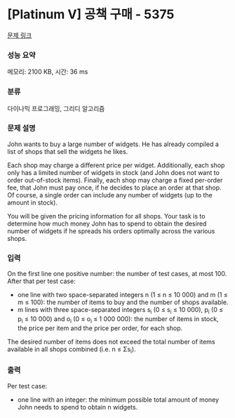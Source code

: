 # [Platinum V] 공책 구매 - 5375 

[문제 링크](https://www.acmicpc.net/problem/5375) 

### 성능 요약

메모리: 2100 KB, 시간: 36 ms

### 분류

다이나믹 프로그래밍, 그리디 알고리즘

### 문제 설명

<p>John wants to buy a large number of widgets. He has already compiled a list of shops that sell the widgets he likes.</p>

<p>Each shop may charge a different price per widget. Additionally, each shop only has a limited number of widgets in stock (and John does not want to order out-of-stock items). Finally, each shop may charge a fixed per-order fee, that John must pay once, if he decides to place an order at that shop. Of course, a single order can include any number of widgets (up to the amount in stock).</p>

<p>You will be given the pricing information for all shops. Your task is to determine how much money John has to spend to obtain the desired number of widgets if he spreads his orders optimally across the various shops.</p>

### 입력 

 <p>On the first line one positive number: the number of test cases, at most 100. After that per test case:</p>

<ul>
	<li>one line with two space-separated integers n (1 ≤ n ≤ 10 000) and m (1 ≤ m ≤ 100): the number of items to buy and the number of shops available.</li>
	<li>m lines with three space-separated integers s<sub>i</sub> (0 ≤ s<sub>i</sub> ≤ 10 000), p<sub>i</sub> (0 ≤ p<sub>i</sub> ≤ 10 000) and o<sub>i</sub> (0 ≤ o<sub>i</sub> ≤ 1 000 000): the number of items in stock, the price per item and the price per order, for each shop.</li>
</ul>

<p>The desired number of items does not exceed the total number of items available in all shops combined (i.e. n ≤ Σs<sub>i</sub>).</p>

### 출력 

 <p>Per test case:</p>

<ul>
	<li>one line with an integer: the minimum possible total amount of money John needs to spend to obtain n widgets.</li>
</ul>


